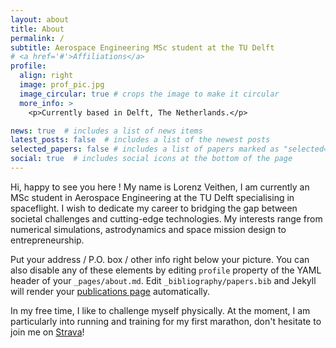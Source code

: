 ```yaml
---
layout: about
title: About
permalink: /
subtitle: Aerospace Engineering MSc student at the TU Delft
# <a href='#'>Affiliations</a>
profile:
  align: right
  image: prof_pic.jpg
  image_circular: true # crops the image to make it circular
  more_info: >
    <p>Currently based in Delft, The Netherlands.</p>

news: true  # includes a list of news items
latest_posts: false  # includes a list of the newest posts
selected_papers: false # includes a list of papers marked as "selected={true}"
social: true  # includes social icons at the bottom of the page
---
```


Hi, happy to see you here ! My name is Lorenz Veithen, I am currently an MSc student in Aerospace Engineering at the TU Delft specialising in spaceflight. I wish to dedicate my career to bridging the gap between societal challenges and cutting-edge technologies.
My interests range from numerical simulations, astrodynamics and space mission design to entrepreneurship.


Put your address / P.O. box / other info right below your picture. You can also disable any of these elements by editing `profile` property of the YAML header of your `_pages/about.md`. Edit `_bibliography/papers.bib` and Jekyll will render your [publications page](_pages/publications) automatically.




In my free time, I like to challenge myself physically. At the moment, I am particularly into running and training for my first marathon, don't hesitate to join me on [Strava](https://www.strava.com/athletes/90448406)!
